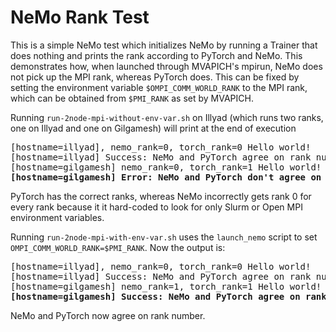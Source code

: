 # NeMo Rank Test

This is a simple NeMo test which initializes NeMo by running a Trainer that does nothing and prints the rank according to PyTorch and NeMo. This demonstrates how, when launched through MVAPICH's mpirun, NeMo does not pick up the MPI rank, whereas PyTorch does. This can be fixed by setting the environment variable `$OMPI_COMM_WORLD_RANK` to the MPI rank, which can be obtained from `$PMI_RANK` as set by MVAPICH.

Running `run-2node-mpi-without-env-var.sh` on Illyad (which runs two ranks, one on Illyad and one on Gilgamesh) will print at the end of execution

<pre>
[hostname=illyad], nemo_rank=0, torch_rank=0 Hello world!
[hostname=illyad] Success: NeMo and PyTorch agree on rank number
[hostname=gilgamesh] nemo_rank=0, torch_rank=1 Hello world!
<b>[hostname=gilgamesh] Error: NeMo and PyTorch don't agree on rank number</b>
</pre>

PyTorch has the correct ranks, whereas NeMo incorrectly gets rank 0 for every rank because it it hard-coded to look for only Slurm or Open MPI environment variables.

Running `run-2node-mpi-with-env-var.sh` uses the `launch_nemo` script to set `OMPI_COMM_WORLD_RANK=$PMI_RANK`. Now the output is:

<pre>
[hostname=illyad], nemo_rank=0, torch_rank=0 Hello world!
[hostname=illyad] Success: NeMo and PyTorch agree on rank number
[hostname=gilgamesh] nemo_rank=1, torch_rank=1 Hello world!
<b>[hostname=gilgamesh] Success: NeMo and PyTorch agree on rank number</b>
</pre>

NeMo and PyTorch now agree on rank number.
